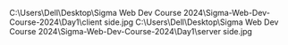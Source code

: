 C:\Users\Dell\Desktop\Sigma Web Dev Course 2024\Sigma-Web-Dev-Course-2024\Day1\client side.jpg
C:\Users\Dell\Desktop\Sigma Web Dev Course 2024\Sigma-Web-Dev-Course-2024\Day1\server side.jpg
